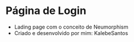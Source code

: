 # Página de Login
 
- Lading page com o conceito de Neumorphism
- Criado e desenvolvido por mim: KalebeSantos
